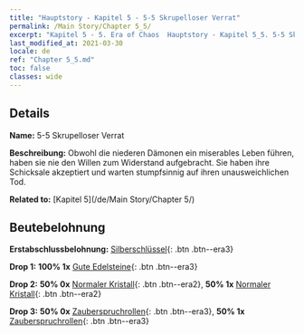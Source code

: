 ```yaml
---
title: "Hauptstory - Kapitel 5 - 5-5 Skrupelloser Verrat"
permalink: /Main Story/Chapter 5_5/
excerpt: "Kapitel 5 - 5. Era of Chaos  Hauptstory - Kapitel 5_5. 5-5 Skrupelloser Verrat"
last_modified_at: 2021-03-30
locale: de
ref: "Chapter 5_5.md"
toc: false
classes: wide
---
```


## Details

 **Name:** 5-5 Skrupelloser Verrat

 **Beschreibung:** Obwohl die niederen Dämonen ein miserables Leben führen, haben sie nie den Willen zum Widerstand aufgebracht. Sie haben ihre Schicksale akzeptiert und warten stumpfsinnig auf ihren unausweichlichen Tod.

 **Related to:** [Kapitel 5](/de/Main Story/Chapter 5/)

## Beutebelohnung

 **Erstabschlussbelohnung:** [Silberschlüssel](/de/Items/con_693/){: .btn .btn--era3}

 **Drop 1:** **100% 1x** [Gute Edelsteine](/de/Items/mat_16/){: .btn .btn--era3}

 **Drop 2:** **50% 0x** [Normaler Kristall](/de/Items/mat_11/){: .btn .btn--era2}, **50% 1x** [Normaler Kristall](/de/Items/mat_11/){: .btn .btn--era2}

 **Drop 3:** **50% 0x** [Zauberspruchrollen](/de/Items/con_694/){: .btn .btn--era3}, **50% 1x** [Zauberspruchrollen](/de/Items/con_694/){: .btn .btn--era3}

